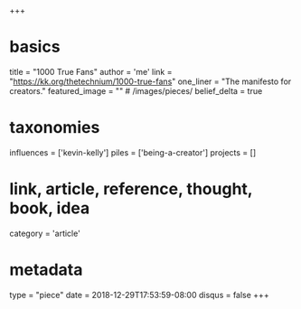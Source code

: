 +++
# basics
title     		 = "1000 True Fans"
author    		 = 'me'
link      		 = "https://kk.org/thetechnium/1000-true-fans"
one_liner 		 = "The manifesto for creators."
featured_image = "" # /images/pieces/
belief_delta	 = true

# taxonomies
influences		 = ['kevin-kelly']
piles     		 = ['being-a-creator']
projects			 = []

# link, article, reference, thought, book, idea
category  		 = 'article'

# metadata
type	    		 = "piece"
date      		 = 2018-12-29T17:53:59-08:00
disqus    		 = false
+++

